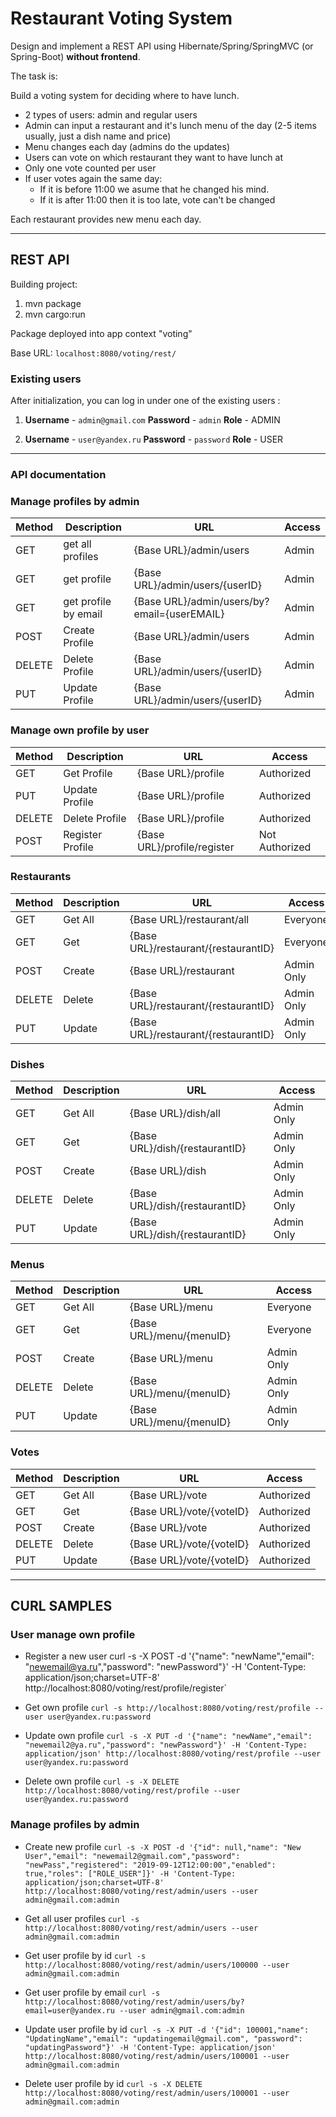 # Restaurant Voting System

Design and implement a REST API using Hibernate/Spring/SpringMVC (or Spring-Boot) **without frontend**.

The task is:

Build a voting system for deciding where to have lunch.

 * 2 types of users: admin and regular users
 * Admin can input a restaurant and it's lunch menu of the day (2-5 items usually, just a dish name and price)
 * Menu changes each day (admins do the updates)
 * Users can vote on which restaurant they want to have lunch at
 * Only one vote counted per user
 * If user votes again the same day:
    - If it is before 11:00 we asume that he changed his mind.
    - If it is after 11:00 then it is too late, vote can't be changed

Each restaurant provides new menu each day.

-------
## REST API

Building project: 
1) mvn package
2) mvn cargo:run

Package deployed into app context "voting"

Base URL: `localhost:8080/voting/rest/`

### Existing users
 After initialization, you can log in under one of the existing users :  

1) **Username** - `admin@gmail.com`	 **Password** - `admin` **Role** - ADMIN

2) **Username** - `user@yandex.ru`	 **Password** - `password`	**Role** - USER

---

### API documentation


### Manage profiles by admin


| Method | Description          | URL                                                 | Access         |
|--------|----------------------|-----------------------------------------------------|----------------|
| GET    | get all profiles     | {Base URL}/admin/users                              | Admin          |
| GET    | get profile          | {Base URL}/admin/users/{userID}                     | Admin          |
| GET    | get profile by email | {Base URL}/admin/users/by?email={userEMAIL}         | Admin          |
| POST   | Create Profile       | {Base URL}/admin/users                              | Admin          |
| DELETE | Delete Profile       | {Base URL}/admin/users/{userID}                     | Admin          |
| PUT    | Update Profile       | {Base URL}/admin/users/{userID}                     | Admin          |


### Manage own profile by user

| Method | Description          | URL                                                 | Access         |
|--------|----------------------|-----------------------------------------------------|----------------|
| GET    | Get Profile          | {Base URL}/profile                                  | Authorized     |
| PUT    | Update Profile       | {Base URL}/profile                                  | Authorized     |
| DELETE | Delete Profile       | {Base URL}/profile                                  | Authorized     |
| POST   | Register Profile     | {Base URL}/profile/register                         | Not Authorized |


### Restaurants

| Method | Description          | URL                                                 | Access         |
|--------|----------------------|-----------------------------------------------------|----------------|
| GET    | Get All              | {Base URL}/restaurant/all                           | Everyone       |
| GET    | Get                  | {Base URL}/restaurant/{restaurantID}                | Everyone       |
| POST   | Create               | {Base URL}/restaurant                               | Admin Only     |
| DELETE | Delete               | {Base URL}/restaurant/{restaurantID}                | Admin Only     |
| PUT    | Update               | {Base URL}/restaurant/{restaurantID}                | Admin Only     |

### Dishes

| Method | Description          | URL                                                 | Access         |
|--------|----------------------|-----------------------------------------------------|----------------|
| GET    | Get All              | {Base URL}/dish/all                                 | Admin Only     |
| GET    | Get                  | {Base URL}/dish/{restaurantID}                      | Admin Only     |
| POST   | Create               | {Base URL}/dish                                     | Admin Only     |
| DELETE | Delete               | {Base URL}/dish/{restaurantID}                      | Admin Only     |
| PUT    | Update               | {Base URL}/dish/{restaurantID}                      | Admin Only     |

### Menus

| Method | Description          | URL                                                 | Access         |
|--------|----------------------|-----------------------------------------------------|----------------|
| GET    | Get All              | {Base URL}/menu                                     | Everyone       |
| GET    | Get                  | {Base URL}/menu/{menuID}                            | Everyone       |
| POST   | Create               | {Base URL}/menu                                     | Admin Only     |
| DELETE | Delete               | {Base URL}/menu/{menuID}                            | Admin Only     |
| PUT    | Update               | {Base URL}/menu/{menuID}                            | Admin Only     |

### Votes

| Method | Description          | URL                                                 | Access         |
|--------|----------------------|-----------------------------------------------------|----------------|
| GET    | Get All              | {Base URL}/vote                                     | Authorized     |
| GET    | Get                  | {Base URL}/vote/{voteID}                            | Authorized     |
| POST   | Create               | {Base URL}/vote                                     | Authorized     |
| DELETE | Delete               | {Base URL}/vote/{voteID}                            | Authorized     |
| PUT    | Update               | {Base URL}/vote/{voteID}                            | Authorized     |

---

## CURL SAMPLES

### User manage own profile
- Register a new user
curl -s -X POST -d '{"name": "newName","email": "newemail@ya.ru","password": "newPassword"}' -H 'Content-Type: application/json;charset=UTF-8' http://localhost:8080/voting/rest/profile/register`

- Get own profile
`curl -s http://localhost:8080/voting/rest/profile --user user@yandex.ru:password`

- Update own profile
`curl -s -X PUT -d '{"name": "newName","email": "newemail2@ya.ru","password": "newPassword"}' -H 'Content-Type: application/json' http://localhost:8080/voting/rest/profile --user user@yandex.ru:password`

- Delete own profile
`curl -s -X DELETE http://localhost:8080/voting/rest/profile --user user@yandex.ru:password`

### Manage profiles by admin
- Create new profile
`curl -s -X POST -d '{"id": null,"name": "New User","email": "newemail2@gmail.com","password": "newPass","registered": "2019-09-12T12:00:00","enabled": true,"roles": ["ROLE_USER"]}' -H 'Content-Type: application/json;charset=UTF-8' http://localhost:8080/voting/rest/admin/users --user admin@gmail.com:admin`

- Get all user profiles
`curl -s http://localhost:8080/voting/rest/admin/users --user admin@gmail.com:admin`

- Get user profile by id
`curl -s http://localhost:8080/voting/rest/admin/users/100000 --user admin@gmail.com:admin`

- Get user profile by email
`curl -s http://localhost:8080/voting/rest/admin/users/by?email=user@yandex.ru --user admin@gmail.com:admin`

- Update user profile by id
`curl -s -X PUT -d '{"id": 100001,"name": "UpdatingName","email": "updatingemail@gmail.com", "password": "updatingPassword"}' -H 'Content-Type: application/json' http://localhost:8080/voting/rest/admin/users/100001 --user admin@gmail.com:admin`

- Delete user profile by id
`curl -s -X DELETE http://localhost:8080/voting/rest/admin/users/100001 --user admin@gmail.com:admin`
